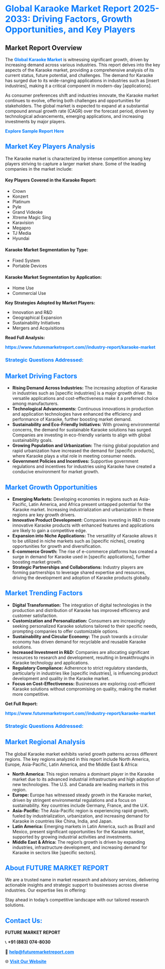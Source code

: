 <h1 style="color: #007BFF;">Global Karaoke Market Report 2025-2033: Driving Factors, Growth Opportunities, and Key Players</h1>

<section id="overview">
<h2>Market Report Overview</h2>
<p>The <a href="https://www.futuremarketreport.com//industry-report/karaoke-market" style="color: #007BFF; text-decoration: none;"><strong>Global Karaoke Market</strong></a> is witnessing significant growth, driven by increasing demand across various industries. This report delves into the key aspects of the Karaoke market, providing a comprehensive analysis of its current status, future potential, and challenges. The demand for Karaoke has surged due to its wide-ranging applications in industries such as [insert industries], making it a critical component in modern-day [applications].</p>
<p>As consumer preferences shift and industries innovate, the Karaoke market continues to evolve, offering both challenges and opportunities for stakeholders. The global market is expected to expand at a substantial compound annual growth rate (CAGR) over the forecast period, driven by technological advancements, emerging applications, and increasing investments by major players.</p>
</section>

<section id="overview">
<p><a href="https://www.futuremarketreport.com//request-sample/reportId=47673" style="color: #007BFF; text-decoration: none;"><strong>Explore Sample Report Here</strong></a></p>
</section>

<section id="key-players">
<h2 style="color: #007BFF;">Market Key Players Analysis</h2>
<p>The Karaoke market is characterized by intense competition among key players striving to capture a larger market share. Some of the leading companies in the market include:</p>
<h4>Key Players Covered in the Karaoke Report:</h4>
<ul><li>Crown</li><li>Konzert</li><li>Platinum</li><li>Pyle</li><li>Grand Videoke</li><li>Xtreme Magic Sing</li><li>Karavision</li><li>Megapro</li><li>TJ Media</li><li>Hyundai</li></ul>
<h4>Karaoke Market Segmentation by Type:</h4>
<ul><li>Fixed System</li><li>Portable Devices</li></ul>

<h4>Karaoke Market Segmentation by Application:</h4>
<ul><li>Home Use</li><li>Commercial Use</li></ul>
<p><strong>Key Strategies Adopted by Market Players:</strong></p>
<ul>
<li>Innovation and R&D</li>
<li>Geographical Expansion</li>
<li>Sustainability Initiatives</li>
<li>Mergers and Acquisitions</li>
</ul>
</section>

<section>
<p><strong>Read Full Analysis: </strong></p><a href="https://www.futuremarketreport.com//industry-report/karaoke-market" style="color: #007BFF; text-decoration: none;"><strong>https://www.futuremarketreport.com//industry-report/karaoke-market</strong></a>
<h3 style="color: #007BFF;">Strategic Questions Addressed:</h3>
</section>

<section id="driving-factors">
<h2 style="color: #007BFF;">Market Driving Factors</h2>
<ul>
<li><strong>Rising Demand Across Industries:</strong> The increasing adoption of Karaoke in industries such as [specific industries] is a major growth driver. Its versatile applications and cost-effectiveness make it a preferred choice among manufacturers.</li>
<li><strong>Technological Advancements:</strong> Continuous innovations in production and application technologies have enhanced the efficiency and performance of Karaoke, further boosting market demand.</li>
<li><strong>Sustainability and Eco-Friendly Initiatives:</strong> With growing environmental concerns, the demand for sustainable Karaoke solutions has surged. Companies are investing in eco-friendly variants to align with global sustainability goals.</li>
<li><strong>Growing Population and Urbanization:</strong> The rising global population and rapid urbanization have increased the demand for [specific products], where Karaoke plays a vital role in meeting consumer needs.</li>
<li><strong>Government Policies and Incentives:</strong> Supportive government regulations and incentives for industries using Karaoke have created a conducive environment for market growth.</li>
</ul>
</section>

<section id="growth-opportunities">
<h2 style="color: #007BFF;">Market Growth Opportunities</h2>
<ul>
<li><strong>Emerging Markets:</strong> Developing economies in regions such as Asia-Pacific, Latin America, and Africa present untapped potential for the Karaoke market. Increasing industrialization and urbanization in these regions are key growth drivers.</li>
<li><strong>Innovative Product Development:</strong> Companies investing in R&D to create innovative Karaoke products with enhanced features and applications are likely to gain a competitive edge.</li>
<li><strong>Expansion into Niche Applications:</strong> The versatility of Karaoke allows it to be utilized in niche markets such as [specific niches], creating opportunities for growth and diversification.</li>
<li><strong>E-commerce Growth:</strong> The rise of e-commerce platforms has created a surge in demand for Karaoke used in [specific applications], further boosting market growth.</li>
<li><strong>Strategic Partnerships and Collaborations:</strong> Industry players are forming partnerships to leverage shared expertise and resources, driving the development and adoption of Karaoke products globally.</li>
</ul>
</section>

<section id="trending-factors">
<h2 style="color: #007BFF;">Market Trending Factors</h2>
<ul>
<li><strong>Digital Transformation:</strong> The integration of digital technologies in the production and distribution of Karaoke has improved efficiency and customer satisfaction.</li>
<li><strong>Customization and Personalization:</strong> Consumers are increasingly seeking personalized Karaoke solutions tailored to their specific needs, prompting companies to offer customizable options.</li>
<li><strong>Sustainability and Circular Economy:</strong> The push towards a circular economy has driven demand for recyclable and reusable Karaoke solutions.</li>
<li><strong>Increased Investment in R&D:</strong> Companies are allocating significant resources to research and development, resulting in breakthroughs in Karaoke technology and applications.</li>
<li><strong>Regulatory Compliance:</strong> Adherence to strict regulatory standards, particularly in industries like [specific industries], is influencing product development and quality in the Karaoke market.</li>
<li><strong>Focus on Cost-Effectiveness:</strong> Businesses are exploring cost-efficient Karaoke solutions without compromising on quality, making the market more competitive.</li>
</ul>
</section>

<section>
<p><strong>Get Full Report: </strong></p><a href="https://www.futuremarketreport.com//industry-report/karaoke-market" style="color: #007BFF; text-decoration: none;"><strong>https://www.futuremarketreport.com//industry-report/karaoke-market</strong></a>
<h3 style="color: #007BFF;">Strategic Questions Addressed:</h3>
</section>


<section id="regional-analysis">
<h2 style="color: #007BFF;">Market Regional Analysis</h2>
<p>The global Karaoke market exhibits varied growth patterns across different regions. The key regions analyzed in this report include North America, Europe, Asia-Pacific, Latin America, and the Middle East & Africa:</p>
<ul>
<li><strong>North America:</strong> This region remains a dominant player in the Karaoke market due to its advanced industrial infrastructure and high adoption of new technologies. The U.S. and Canada are leading markets in this region.</li>
<li><strong>Europe:</strong> Europe has witnessed steady growth in the Karaoke market, driven by stringent environmental regulations and a focus on sustainability. Key countries include Germany, France, and the U.K.</li>
<li><strong>Asia-Pacific:</strong> The Asia-Pacific region is experiencing rapid growth, fueled by industrialization, urbanization, and increasing demand for Karaoke in countries like China, India, and Japan.</li>
<li><strong>Latin America:</strong> Emerging markets in Latin America, such as Brazil and Mexico, present significant opportunities for the Karaoke market, supported by growing industrial activities and investments.</li>
<li><strong>Middle East & Africa:</strong> The region’s growth is driven by expanding industries, infrastructure development, and increasing demand for Karaoke in sectors like [specific sectors].</li>
</ul>
</section>

<footer>
<h2 style="color: #007BFF;">About FUTURE MARKET REPORT</h2>
<p>We are a trusted name in market research and advisory services, delivering actionable insights and strategic support to businesses across diverse industries. Our expertise lies in offering:</p>

<p>Stay ahead in today’s competitive landscape with our tailored research solutions.</p>

<h2 style="color: #007BFF;">Contact Us:</h2>
<p><strong>FUTURE MARKET REPORT</strong></p>
<p>📞 <strong>+91 (883) 074-8030</strong></p>
<p>📧 <strong><a href="mailto:help@futuremarketreport.com" style="color: #007BFF;">help@futuremarketreport.com</a></strong></p>
<p>🌐 <strong><a href="https://www.futuremarketreport.com/" style="color: #007BFF;">Visit Our Website</a></strong></p>
</footer>